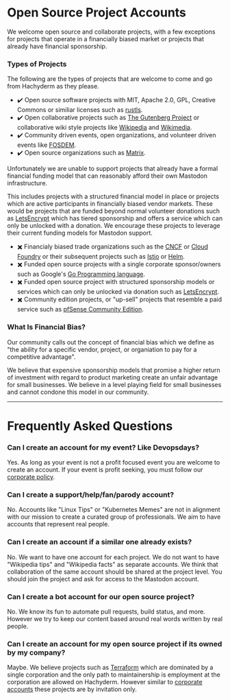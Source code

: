 # Open Source Project Accounts

We welcome open source and collaborate projects, with a few exceptions for projects that operate in a financially biased market or projects that already have financial sponsorship.

### Types of Projects

The following are the types of projects that are welcome to come and go from Hachyderm as they please.


 - :heavy_check_mark: Open source software projects with MIT, Apache 2.0, GPL, Creative Commons or similiar licenses such as [rustls](https://github.com/rustls/rustls).
 - :heavy_check_mark: Open collaborative projects such as [The Gutenberg Project](https://www.gutenberg.org/) or collaborative wiki style projects like [Wikipedia](https://wikipedia.org) and [Wikimedia](https://wikimedia.org). 
 - :heavy_check_mark: Community driven events, open organizations, and volunteer driven events like [FOSDEM](https://fosdem.org/).
 - :heavy_check_mark: Open source organizations such as [Matrix](https://matrix.org).
 

Unfortunately we are unable to support projects that already have a formal financial funding model that can reasonably afford their own Mastodon infrastructure. 

This includes projects with a structured financial model in place or projects which are active participants in financially biased vendor markets. These would be projects that are funded beyond normal volunteer donations such as [LetsEncrypt](https://letsencrypt.org/sponsors/) which has tiered sponsorship and offers a service which can only be unlocked with a donation. We encourage these projects to leverage their current funding models for Mastodon support.

 - :heavy_multiplication_x: Financialy biased trade organizations such as the [CNCF](https://www.cncf.io/about/join/) or [Cloud Foundry](https://www.cloudfoundry.org/membership/) or their subsequent projects such as [Istio](https://www.cncf.io/projects/istio/) or [Helm](https://www.cncf.io/projects/helm/).
 - :heavy_multiplication_x: Funded open source projects with a single corporate sponsor/owners such as Google's [Go Programming language](https://go.dev/).
 - :heavy_multiplication_x: Funded open source project with structured sponsorship models or services which can only be unlocked via donation such as [LetsEncrypt](https://letsencrypt.org/sponsors/).
 - :heavy_multiplication_x: Community edition projects, or "up-sell" projects that resemble a paid service such as [pfSense Community Edition](https://www.pfsense.org/download/).


### What Is Financial Bias?

Our community calls out the concept of financial bias which we define as "the ability for a specific vendor, project, or organiation to pay for a competitive advantage". 

We believe that expensive sponsorship models that promise a higher return of investment with regard to product marketing create an unfair advantage for small businesses. We believe in a level playing field for small businesses and cannot condone this model in our community.

--- 

# Frequently Asked Questions

### Can I create an account for my event? Like Devopsdays?

Yes. As long as your event is not a profit focused event you are welcome to create an account. If your event is profit seeking, you must follow our [corporate policy](https://github.com/hachyderm/community/blob/main/corporate-accounts.md).

### Can I create a support/help/fan/parody account?

No. Accounts like "Linux Tips" or "Kubernetes Memes" are not in alignment with our mission to create a curated group of professionals. We aim to have accounts that represent real people.

### Can I create an account if a similar one already exists?

No. We want to have one account for each project. We do not want to have "Wikipedia tips" and "Wikipedia facts" as separate accounts. We think that collaboration of the same account should be shared at the project level. You should join the project and ask for access to the Mastodon account.

### Can I create a bot account for our open source project? 

No. We know its fun to automate pull requests, build status, and more. However we try to keep our content based around real words written by real people.

### Can I create an account for my open source project if its owned by my company?

Maybe. We believe projects such as [Terraform](https://www.terraform.io/) which are dominated by a single corporation and the only path to maintainership is employment at the corporation are allowed on Hachyderm. However similar to [corporate accounts](https://github.com/hachyderm/community/blob/main/corporate-accounts.md) these projects are by invitation only.
